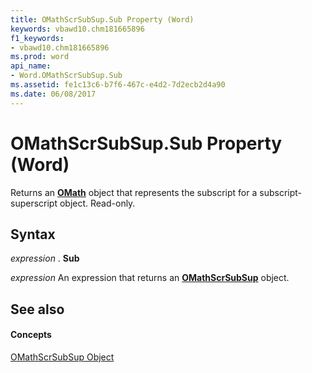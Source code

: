 ```yaml
---
title: OMathScrSubSup.Sub Property (Word)
keywords: vbawd10.chm181665896
f1_keywords:
- vbawd10.chm181665896
ms.prod: word
api_name:
- Word.OMathScrSubSup.Sub
ms.assetid: fe1c13c6-b7f6-467c-e4d2-7d2ecb2d4a90
ms.date: 06/08/2017
---
```



# OMathScrSubSup.Sub Property (Word)

Returns an **[OMath](omath-object-word.md)** object that represents the subscript for a subscript-superscript object. Read-only.


## Syntax

 _expression_ . **Sub**

 _expression_ An expression that returns an **[OMathScrSubSup](omathscrsubsup-object-word.md)** object.


## See also


#### Concepts


[OMathScrSubSup Object](omathscrsubsup-object-word.md)

